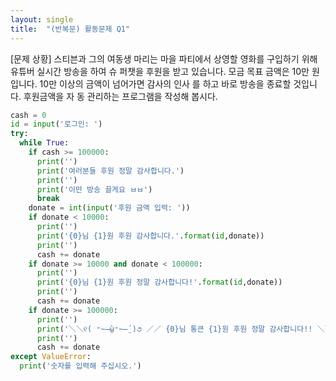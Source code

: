 ```yaml
---
layout: single
title:  "(반복문) 활동문제 Q1"
---
```


[문제 상황]
스티븐과 그의 여동생 마리는 마을 파티에서 상영할
영화를 구입하기 위해 유튜버 실시간 방송을 하여 슈
퍼챗을 후원을 받고 있습니다. 모금 목표 금액은 10만
원입니다. 10만 이상의 금액이 넘어가면 감사의 인사
를 하고 바로 방송을 종료할 것입니다. 후원금액을 자
동 관리하는 프로그램을 작성해 봅시다.

~~~python
cash = 0
id = input('로그인: ')
try:
  while True:
    if cash >= 100000:
      print('')
      print('여러분들 후원 정말 감사합니다.')
      print('')
      print('이만 방송 끌게요 ㅂㅂ')
      break
    donate = int(input('후원 금액 입력: '))
    if donate < 10000:
      print('')
      print('{0}님 {1}원 후원 감사합니다.'.format(id,donate))
      print('')
      cash += donate
    if donate >= 10000 and donate < 100000:
      print('')
      print('{0}님 {1}원 후원 정말 감사합니다!'.format(id,donate))
      print('')
      cash += donate
    if donate >= 100000:
      print('')
      print('＼＼୧( ⁼̴̶̤̀ω⁼̴̶̤́ )૭ ／／ {0}님 통큰 {1}원 후원 정말 감사합니다!! ＼＼୧( ⁼̴̶̤̀ω⁼̴̶̤́ )૭ ／／'.format(id,donate))
      print('')
      cash += donate
except ValueError:
  print('숫자를 입력해 주십시오.')
~~~
